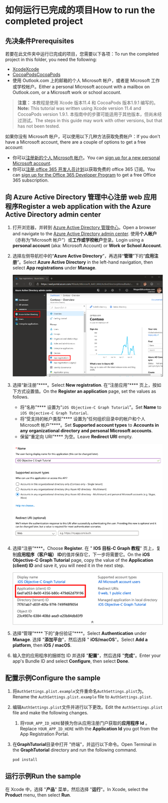 # <a name="how-to-run-the-completed-project"></a><span data-ttu-id="3866b-101">如何运行已完成的项目</span><span class="sxs-lookup"><span data-stu-id="3866b-101">How to run the completed project</span></span>

## <a name="prerequisites"></a><span data-ttu-id="3866b-102">先决条件</span><span class="sxs-lookup"><span data-stu-id="3866b-102">Prerequisites</span></span>

<span data-ttu-id="3866b-103">若要在此文件夹中运行已完成的项目，您需要以下各项：</span><span class="sxs-lookup"><span data-stu-id="3866b-103">To run the completed project in this folder, you need the following:</span></span>

- [<span data-ttu-id="3866b-104">Xcode</span><span class="sxs-lookup"><span data-stu-id="3866b-104">Xcode</span></span>](https://developer.apple.com/xcode/)
- [<span data-ttu-id="3866b-105">CocoaPods</span><span class="sxs-lookup"><span data-stu-id="3866b-105">CocoaPods</span></span>](https://cocoapods.org)
- <span data-ttu-id="3866b-106">使用 Outlook.com 上的邮箱的个人 Microsoft 帐户，或者是 Microsoft 工作或学校帐户。</span><span class="sxs-lookup"><span data-stu-id="3866b-106">Either a personal Microsoft account with a mailbox on Outlook.com, or a Microsoft work or school account.</span></span>

> <span data-ttu-id="3866b-107">**注意：** 本教程是使用 Xcode 版本11.4 和 CocoaPods 版本1.9.1 编写的。</span><span class="sxs-lookup"><span data-stu-id="3866b-107">**Note:** This tutorial was written using Xcode version 11.4 and CocoaPods version 1.9.1.</span></span> <span data-ttu-id="3866b-108">本指南中的步骤可能适用于其他版本，但尚未经过测试。</span><span class="sxs-lookup"><span data-stu-id="3866b-108">The steps in this guide may work with other versions, but that has not been tested.</span></span>

<span data-ttu-id="3866b-109">如果你没有 Microsoft 帐户，可以使用以下几种方法获取免费帐户：</span><span class="sxs-lookup"><span data-stu-id="3866b-109">If you don't have a Microsoft account, there are a couple of options to get a free account:</span></span>

- <span data-ttu-id="3866b-110">你可以[注册新的个人 Microsoft 帐户](https://signup.live.com/signup?wa=wsignin1.0&rpsnv=12&ct=1454618383&rver=6.4.6456.0&wp=MBI_SSL_SHARED&wreply=https://mail.live.com/default.aspx&id=64855&cbcxt=mai&bk=1454618383&uiflavor=web&uaid=b213a65b4fdc484382b6622b3ecaa547&mkt=E-US&lc=1033&lic=1)。</span><span class="sxs-lookup"><span data-stu-id="3866b-110">You can [sign up for a new personal Microsoft account](https://signup.live.com/signup?wa=wsignin1.0&rpsnv=12&ct=1454618383&rver=6.4.6456.0&wp=MBI_SSL_SHARED&wreply=https://mail.live.com/default.aspx&id=64855&cbcxt=mai&bk=1454618383&uiflavor=web&uaid=b213a65b4fdc484382b6622b3ecaa547&mkt=E-US&lc=1033&lic=1).</span></span>
- <span data-ttu-id="3866b-111">你可以[注册 office 365 开发人员计划](https://developer.microsoft.com/office/dev-program)以获取免费的 office 365 订阅。</span><span class="sxs-lookup"><span data-stu-id="3866b-111">You can [sign up for the Office 365 Developer Program](https://developer.microsoft.com/office/dev-program) to get a free Office 365 subscription.</span></span>

## <a name="register-a-web-application-with-the-azure-active-directory-admin-center"></a><span data-ttu-id="3866b-112">向 Azure Active Directory 管理中心注册 web 应用程序</span><span class="sxs-lookup"><span data-stu-id="3866b-112">Register a web application with the Azure Active Directory admin center</span></span>

1. <span data-ttu-id="3866b-113">打开浏览器，并转到 [Azure Active Directory 管理中心](https://aad.portal.azure.com)。</span><span class="sxs-lookup"><span data-stu-id="3866b-113">Open a browser and navigate to the [Azure Active Directory admin center](https://aad.portal.azure.com).</span></span> <span data-ttu-id="3866b-114">使用**个人帐户**（亦称为“Microsoft 帐户”）或**工作或学校帐户**登录。</span><span class="sxs-lookup"><span data-stu-id="3866b-114">Login using a **personal account** (aka: Microsoft Account) or **Work or School Account**.</span></span>

1. <span data-ttu-id="3866b-115">选择左侧导航栏中的“**Azure Active Directory**”，再选择“**管理**”下的“**应用注册**”。</span><span class="sxs-lookup"><span data-stu-id="3866b-115">Select **Azure Active Directory** in the left-hand navigation, then select **App registrations** under **Manage**.</span></span>

    ![<span data-ttu-id="3866b-116">应用注册的屏幕截图</span><span class="sxs-lookup"><span data-stu-id="3866b-116">A screenshot of the App registrations</span></span> ](/tutorial/images/aad-portal-app-registrations.png)

1. <span data-ttu-id="3866b-117">选择“新注册”\*\*\*\*。</span><span class="sxs-lookup"><span data-stu-id="3866b-117">Select **New registration**.</span></span> <span data-ttu-id="3866b-118">在“注册应用”\*\*\*\* 页上，按如下方式设置值。</span><span class="sxs-lookup"><span data-stu-id="3866b-118">On the **Register an application** page, set the values as follows.</span></span>

    - <span data-ttu-id="3866b-119">将“名称”\*\*\*\* 设置为“`iOS Objective-C Graph Tutorial`”。</span><span class="sxs-lookup"><span data-stu-id="3866b-119">Set **Name** to `iOS Objective-C Graph Tutorial`.</span></span>
    - <span data-ttu-id="3866b-120">将“受支持的帐户类型”\*\*\*\* 设置为“任何组织目录中的帐户和个人 Microsoft 帐户”\*\*\*\*。</span><span class="sxs-lookup"><span data-stu-id="3866b-120">Set **Supported account types** to **Accounts in any organizational directory and personal Microsoft accounts**.</span></span>
    - <span data-ttu-id="3866b-121">保留“重定向 URI”\*\*\*\* 为空。</span><span class="sxs-lookup"><span data-stu-id="3866b-121">Leave **Redirect URI** empty.</span></span>

    !["注册应用程序" 页的屏幕截图](/tutorial/images/aad-register-an-app.png)

1. <span data-ttu-id="3866b-123">选择“注册”\*\*\*\*。</span><span class="sxs-lookup"><span data-stu-id="3866b-123">Choose **Register**.</span></span> <span data-ttu-id="3866b-124">在 " **IOS 目标-C Graph 教程**" 页上，复制**应用程序（客户端） ID**的值并保存它，下一步将需要它。</span><span class="sxs-lookup"><span data-stu-id="3866b-124">On the **iOS Objective-C Graph Tutorial** page, copy the value of the **Application (client) ID** and save it, you will need it in the next step.</span></span>

    ![新应用注册的应用程序 ID 的屏幕截图](/tutorial/images/aad-application-id.png)

1. <span data-ttu-id="3866b-126">选择“管理”\*\*\*\* 下的“身份验证”\*\*\*\*。</span><span class="sxs-lookup"><span data-stu-id="3866b-126">Select **Authentication** under **Manage**.</span></span> <span data-ttu-id="3866b-127">选择 "**添加平台**"，然后选择 " **iOS/macOS**"。</span><span class="sxs-lookup"><span data-stu-id="3866b-127">Select **Add a platform**, then **iOS / macOS**.</span></span>

1. <span data-ttu-id="3866b-128">输入您的应用程序的捆绑包 ID 并选择 "**配置**"，然后选择 "**完成**"。</span><span class="sxs-lookup"><span data-stu-id="3866b-128">Enter your app's Bundle ID and select **Configure**, then select **Done**.</span></span>

## <a name="configure-the-sample"></a><span data-ttu-id="3866b-129">配置示例</span><span class="sxs-lookup"><span data-stu-id="3866b-129">Configure the sample</span></span>

1. <span data-ttu-id="3866b-130">将`AuthSettings.plist.example`文件重命名`AuthSettings.plist`为。</span><span class="sxs-lookup"><span data-stu-id="3866b-130">Rename the `AuthSettings.plist.example` file to `AuthSettings.plist`.</span></span>
1. <span data-ttu-id="3866b-131">编辑`AuthSettings.plist`文件并进行以下更改。</span><span class="sxs-lookup"><span data-stu-id="3866b-131">Edit the `AuthSettings.plist` file and make the following changes.</span></span>
    1. <span data-ttu-id="3866b-132">将`YOUR_APP_ID_HERE`替换为你从应用注册门户获取的**应用程序 Id** 。</span><span class="sxs-lookup"><span data-stu-id="3866b-132">Replace `YOUR_APP_ID_HERE` with the **Application Id** you got from the App Registration Portal.</span></span>
1. <span data-ttu-id="3866b-133">在**GraphTutorial**目录中打开 "终端"，并运行以下命令。</span><span class="sxs-lookup"><span data-stu-id="3866b-133">Open Terminal in the **GraphTutorial** directory and run the following command.</span></span>

    ```Shell
    pod install
    ```

## <a name="run-the-sample"></a><span data-ttu-id="3866b-134">运行示例</span><span class="sxs-lookup"><span data-stu-id="3866b-134">Run the sample</span></span>

<span data-ttu-id="3866b-135">在 Xcode 中，选择 "**产品**" 菜单，然后选择 "**运行**"。</span><span class="sxs-lookup"><span data-stu-id="3866b-135">In Xcode, select the **Product** menu, then select **Run**.</span></span>

